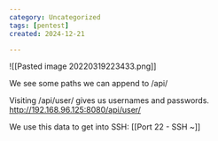 ```yaml
---
category: Uncategorized
tags: [pentest]
created: 2024-12-21

---
```

![[Pasted image 20220319223433.png]]

We see some paths we can append to /api/

Visiting /api/user/ gives us usernames and passwords.
http://192.168.96.125:8080/api/user/

We use this data to get into SSH:
[[Port 22 - SSH  ~]]
